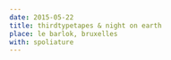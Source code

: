 ```yaml
---
date: 2015-05-22
title: thirdtypetapes & night on earth
place: le barlok, bruxelles
with: spoliature
---
```

